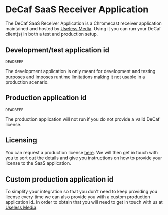 # DeCaf SaaS Receiver Application

The DeCaf SaaS Receiver Application is a Chromecast receiver application maintained and hosted by
[Useless Media](https://useless.media). Using it you can run your DeCaf client(s) in both a test and production setup.

## Development/test application id
`DEADBEEF`

The development application is only meant for development and testing purposes and imposes runtime limitations making it
not usable in a production scenario.

## Production application id
`DEADBEEF`

The production application will not run if you do not provide a valid DeCaf license.

## Licensing
You can request a production license [here](ToDo:LinkHere). We will then get in touch with you to sort out the details
and give you instructions on how to provide your license to the SaaS application.

## Custom production application id
To simplify your integration so that you don't need to keep providing you license every time we can also provide you
with a custom production application id. In order to obtain that you will need to get in touch with us at
[Useless Media](https://useless.media).